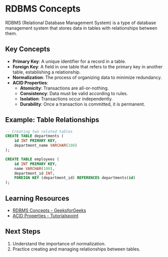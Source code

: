 # RDBMS Concepts

RDBMS (Relational Database Management System) is a type of database management system that stores data in tables with relationships between them.

## Key Concepts
- **Primary Key**: A unique identifier for a record in a table.
- **Foreign Key**: A field in one table that refers to the primary key in another table, establishing a relationship.
- **Normalization**: The process of organizing data to minimize redundancy.
- **ACID Properties**: 
  - **Atomicity**: Transactions are all-or-nothing.
  - **Consistency**: Data must be valid according to rules.
  - **Isolation**: Transactions occur independently.
  - **Durability**: Once a transaction is committed, it is permanent.

## Example: Table Relationships
```sql
-- Creating two related tables
CREATE TABLE departments (
    id INT PRIMARY KEY,
    department_name VARCHAR(100)
);

CREATE TABLE employees (
    id INT PRIMARY KEY,
    name VARCHAR(100),
    department_id INT,
    FOREIGN KEY (department_id) REFERENCES departments(id)
);
```

## Learning Resources

- [RDBMS Concepts - GeeksforGeeks](https://www.geeksforgeeks.org/rdbms-full-form/)
- [ACID Properties - Tutorialspoint](https://www.tutorialspoint.com/dbms/dbms_transaction.htm)

## Next Steps

1. Understand the importance of normalization.
2. Practice creating and managing relationships between tables.
